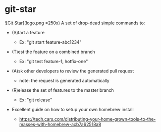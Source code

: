 # git-star 
![Git Star](logo.png =250x)
A set of drop-dead simple commands to:
* (S)tart a feature 
  * Ex: "git start feature-abc1234"
* (T)est the feature on a combined branch 
  * Ex: "git test feature-1, hotfix-one"
* (A)sk other developers to review the generated pull request
  * note: the request is generated automatically
* (R)elease the set of features to the master branch 
  * Ex: "git release"

* Excellent guide on how to setup your own homebrew install
	* https://tech.cars.com/distributing-your-home-grown-tools-to-the-masses-with-homebrew-acb7a62518a8

